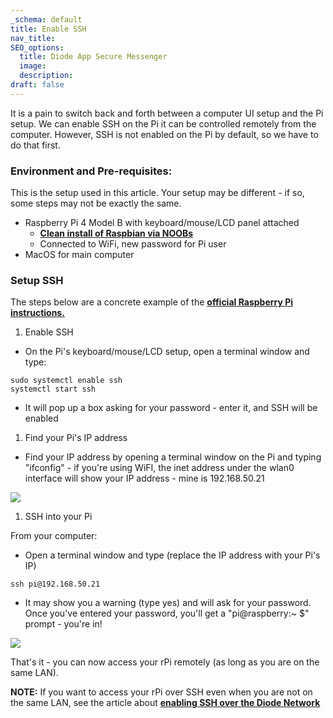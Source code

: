 ```yaml
---
_schema: default
title: Enable SSH
nav_title:
SEO_options:
  title: Diode App Secure Messenger
  image:
  description:
draft: false
---
```

It is a pain to switch back and forth between a computer UI setup and the Pi setup. We can enable SSH on the Pi it can be controlled remotely from the computer. However, SSH is not enabled on the Pi by default, so we have to do that first.

### **Environment and Pre-requisites:**

This is the setup used in this article. Your setup may be different - if so, some steps may not be exactly the same.‌

* Raspberry Pi 4 Model B with keyboard/mouse/LCD panel attached
  * [**Clean install of Raspbian via NOOBs**](https://projects.raspberrypi.org/en/projects/noobs-install)
  * Connected to WiFi, new password for Pi user
* MacOS for main computer

### **Setup SSH**

The steps below are a concrete example of the [**official Raspberry Pi instructions.**](https://www.raspberrypi.org/documentation/remote-access/ssh/)

1. Enable SSH

* On the Pi's keyboard/mouse/LCD setup, open a terminal window and type:

```
sudo systemctl enable ssh
systemctl start ssh
```

* It will pop up a box asking for your password - enter it, and SSH will be enabled

1. Find your Pi's IP address

* Find your IP address by opening a terminal window on the Pi and typing "ifconfig" - if you're using WiFI, the inet address under the wlan0 interface will show your IP address - mine is 192.168.50.21

![](https://files.helpdocs.io/qwk5dmv7m8/articles/knnulxk898/1600955342024/image.png)

1. SSH into your Pi

From your computer:

* Open a terminal window and type (replace the IP address with your Pi's IP)

```
ssh pi@192.168.50.21
```

* It may show you a warning (type yes) and will ask for your password. Once you've entered your password, you'll get a "pi@raspberry:~ $" prompt - you're in!

![](https://files.helpdocs.io/qwk5dmv7m8/articles/knnulxk898/1600955364662/image.png)

That's it - you can now access your rPi remotely (as long as you are on the same LAN).

**NOTE:** If you want to access your rPi over SSH even when you are not on the same LAN, see the article about [**enabling SSH over the Diode Network**](https://support.diode.io/article/ub9xrruimv)
